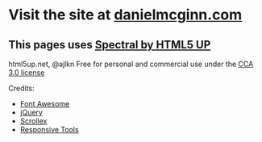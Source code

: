 # Visit the site at <a href="https://danielmcginn.com/">danielmcginn.com</a>

## This pages uses <a href="https://html5up.net/spectral"> Spectral by HTML5 UP</a>
html5up.net, @ajlkn
Free for personal and commercial use under the <a href="https://html5up.net/license">CCA 3.0 license</a>

Credits:
* <a href="http://fontawesome.io/">Font Awesome</a>
* <a href="https://jquery.com/">jQuery</a>
* <a href="https://github.com/ajlkn/jquery.scrollex">Scrollex</a>
* <a href="https://github.com/ajlkn/responsive-tools">Responsive Tools</a>
